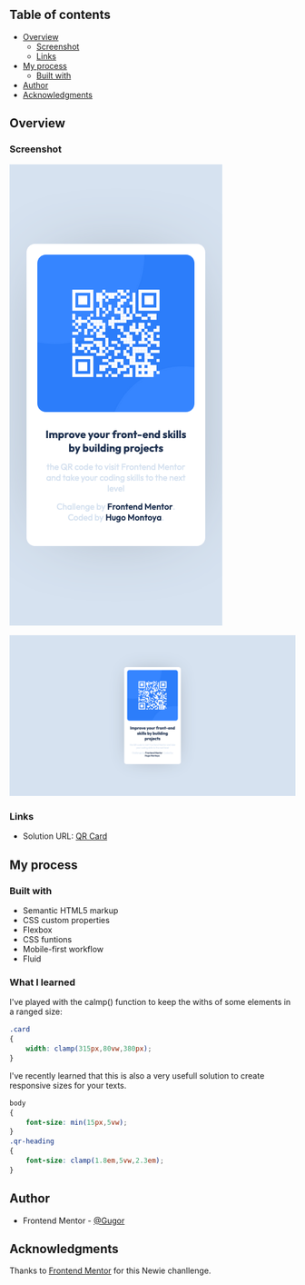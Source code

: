  ## Table of contents

- [Overview](#overview)
  - [Screenshot](#screenshot)
  - [Links](#links)
- [My process](#my-process)
  - [Built with](#built-with)
- [Author](#author)
- [Acknowledgments](#acknowledgments)
## Overview

### Screenshot

![](./screenshots/screenshot-qr-mobile.png)

![](./screenshots/screenshot-qr-desktop.png)


### Links

- Solution URL: [QR Card](https://gugor.github.io/qr-code-component-main/)


## My process

### Built with

- Semantic HTML5 markup
- CSS custom properties
- Flexbox
- CSS funtions
- Mobile-first workflow
- Fluid 

### What I learned

I've played with the calmp() function to keep the withs of some elements in a ranged size:

```css
.card 
{
    width: clamp(315px,80vw,380px);
}
```

I've recently learned that this is also a very usefull solution to create responsive sizes for your texts. 

```css
body 
{
    font-size: min(15px,5vw);
}
.qr-heading 
{
    font-size: clamp(1.8em,5vw,2.3em);
}
```
## Author

- Frontend Mentor - [@Gugor](https://www.frontendmentor.io/profile/yourusername)


## Acknowledgments

Thanks to [Frontend Mentor](https://www.frontendmentor.io) for this Newie chanllenge. 
